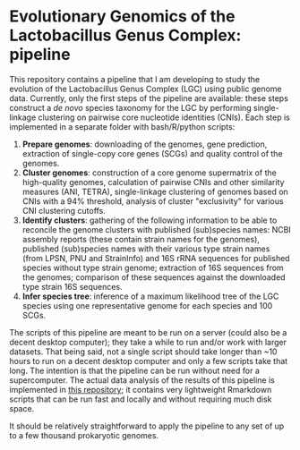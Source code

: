 # Evolutionary Genomics of the Lactobacillus Genus Complex: pipeline

This repository contains a pipeline that I am developing to study the evolution of the Lactobacillus Genus Complex (LGC) using public genome data. Currently, only the first steps of the pipeline are available: these steps construct a _de novo_ species taxonomy for the LGC by performing single-linkage clustering on pairwise core nucleotide identities (CNIs). Each step is implemented in a separate folder with bash/R/python scripts: 

1) __Prepare genomes__: downloading of the genomes, gene prediction, extraction of single-copy core genes (SCGs) and quality control of the genomes. 
2) __Cluster genomes__: construction of a core genome supermatrix of the high-quality genomes, calculation of pairwise CNIs and other similarity measures (ANI, TETRA), single-linkage clustering of genomes based on CNIs with a 94% threshold, analysis of cluster "exclusivity" for various CNI clustering cutoffs. 
3) __Identify clusters__: gathering of the following information to be able to reconcile the genome clusters with published (sub)species names: NCBI assembly reports (these contain strain names for the genomes), published (sub)species names with their various type strain names (from LPSN, PNU and StrainInfo) and 16S rRNA sequences for published species without type strain genome; extraction of 16S sequences from the genomes; comparison of these sequences against the downloaded type strain 16S sequences. 
4) __Infer species tree__: inference of a maximum likelihood tree of the LGC species using one representative genome for each species and 100 SCGs.

The scripts of this pipeline are meant to be run on a server (could also be a decent desktop computer); they take a while to run and/or work with larger datasets. That being said, not a single script should take longer than ~10 hours to run on a decent desktop computer and only a few scripts take that long. The intention is that the pipeline can be run without need for a supercomputer. The actual data analysis of the results of this pipeline is implemented in [this repository](https://github.com/SWittouck/legen_data_analysis); it contains very lightweight Rmarkdown scripts that can be run fast and locally and without requiring much disk space.

It should be relatively straightforward to apply the pipeline to any set of up to a few thousand prokaryotic genomes. 
